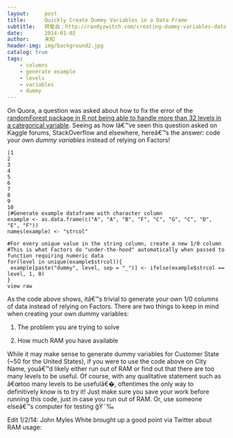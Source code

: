 ```yaml
---
layout:     post
title:      Quickly Create Dummy Variables in a Data Frame
subtitle:   转载自：http://randyzwitch.com/creating-dummy-variables-data-frame-r/
date:       2014-01-02
author:     未知
header-img: img/background2.jpg
catalog: true
tags:
    - columns
    - generate example
    - levels
    - variables
    - dummy
---
```


On Quora, a question was asked about how to fix the error of the [randomForest package in R not being able to handle more than 32 levels in a categorical variable](https://www.quora.com/Random-Forests/How-can-I-fix-the-error-in-the-package-randomForest). Seeing as how Iâ€™ve seen this question asked on Kaggle forums, StackOverflow and elsewhere, hereâ€™s the answer: code your own *dummy variables* instead of relying on Factors!

```
|1
2
3
4
5
6
7
8
9
10
|#Generate example dataframe with character column
example <- as.data.frame(c("A", "A", "B", "F", "C", "G", "C", "D", "E", "F"))
names(example) <- "strcol"

#For every unique value in the string column, create a new 1/0 column
#This is what Factors do "under-the-hood" automatically when passed to function requiring numeric data
for(level in unique(example$strcol)){
 example[paste("dummy", level, sep = "_")] <- ifelse(example$strcol == level, 1, 0)
}
view raw

```

As the code above shows, itâ€™s trivial to generate your own 1/0 columns of data instead of relying on Factors. There are two things to keep in mind when creating your own dummy variables:

1. The problem you are trying to solve

1. How much RAM you have available


While it may make sense to generate dummy variables for Customer State (~50 for the United States), if you were to use the code above on City Name, youâ€™d likely either run out of RAM or find out that there are too many levels to be useful. Of course, with any qualitative statement such as â€œtoo many levels to be usefulâ€�, oftentimes the only way to definitively know is to try it! Just make sure you save your work before running this code, just in case you run out of RAM. Or, use someone elseâ€™s computer for testing ğŸ˜‰

Edit 1/2/14: John Myles White brought up a good point via Twitter about RAM usage:

